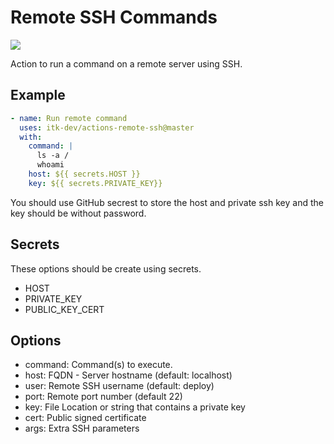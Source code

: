 # Remote SSH Commands

![](https://github.com/itk-dev/actions-remote-ssh/workflows/Test%20SSH%20action/badge.svg)

Action to run a command on a remote server using SSH.

## Example

```yml
- name: Run remote command
  uses: itk-dev/actions-remote-ssh@master
  with:
    command: |      
      ls -a /
      whoami
    host: ${{ secrets.HOST }}
    key: ${{ secrets.PRIVATE_KEY}}
```

You should use GitHub secrest to store the host and private ssh key and the key should be without password.

## Secrets

These options should be create using secrets.

* HOST
* PRIVATE_KEY
* PUBLIC_KEY_CERT

## Options

* command: Command(s) to execute.
* host: FQDN - Server hostname (default: localhost)
* user: Remote SSH username (default: deploy)
* port: Remote port number (default 22)
* key: File Location or string that contains a private key
* cert: Public signed certificate
* args: Extra SSH parameters